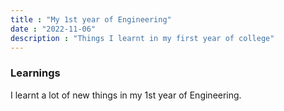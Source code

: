 ```yaml
---
title : "My 1st year of Engineering"
date : "2022-11-06"
description : "Things I learnt in my first year of college"
---
```



### Learnings

I learnt a lot of new things in my 1st year of Engineering.